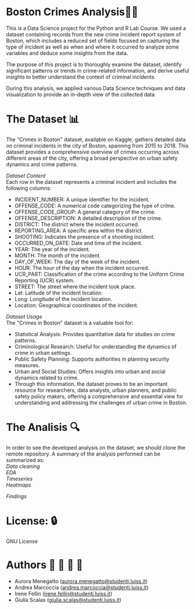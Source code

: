 # Boston Crimes Analysis🕵️‍♂️

This is a Data Science project for the Python and R Lab Course. 
We used a dataset containing records from the new crime incident report system of Boston, which includes a reduced set of fields focused on capturing the type of incident as well as when and where it occurred to analyze some variables and deduce some insights from the data. 

The purpose of this project is to thoroughly examine the dataset, identify significant patterns or trends in crime-related information, and derive useful insights to better understand the context of criminal incidents. 

During this analysis, we applied various Data Science techniques and data visualization to provide an in-depth view of the collected data

# The Dataset 📊 
The "Crimes in Boston" dataset, available on Kaggle, gathers detailed data on criminal incidents in the city of Boston, spanning from 2015 to 2018. 
This dataset provides a comprehensive overview of crimes occurring across different areas of the city, offering a broad perspective on urban safety dynamics and crime patterns.

*Dataset Content*  
Each row in the dataset represents a criminal incident and includes the following columns:

* INCIDENT_NUMBER: A unique identifier for the incident.
* OFFENSE_CODE: A numerical code categorizing the type of crime.
* OFFENSE_CODE_GROUP: A general category of the crime.
* OFFENSE_DESCRIPTION: A detailed description of the crime.
* DISTRICT: The district where the incident occurred.
* REPORTING_AREA: A specific area within the district.
* SHOOTING: Indicates the presence of a shooting incident.
* OCCURRED_ON_DATE: Date and time of the incident.
* YEAR: The year of the incident.
* MONTH: The month of the incident.
* DAY_OF_WEEK: The day of the week of the incident.
* HOUR: The hour of the day when the incident occurred.
* UCR_PART: Classification of the crime according to the Uniform Crime Reporting (UCR) system.
* STREET: The street where the incident took place.
* Lat: Latitude of the incident location.
* Long: Longitude of the incident location.
* Location: Geographical coordinates of the incident.  

*Dataset Usage*  
The "Crimes in Boston" dataset is a valuable tool for:

* Statistical Analysis: Provides quantitative data for studies on crime patterns.
* Criminological Research: Useful for understanding the dynamics of crime in urban settings.
* Public Safety Planning: Supports authorities in planning security measures.
* Urban and Social Studies: Offers insights into urban and social dynamics related to crime.
* Through this information, the dataset proves to be an important resource for researchers, data analysts, urban planners, and public safety policy makers, offering a comprehensive and essential view for understanding and addressing the challenges of urban crime in Boston.


# The Analisis  🔍
In order to see the developed analysis on the dataset, we should clone the remote repository. A summary of the analysis performed can be summarized as:  
*Data cleaning*  
*EDA*  
*Timeseries*  
*Heatmaps*  


*Findings*     


# License: 🔒   
GNU License

# Authors :woman: :man: :woman: :woman:   
* Aurora Menegatto (aurora.menegatto@studenti.luiss.it)
* Andrea Marcoccia (andrea.marcoccia@studenti.luiss.it)
* Irene Fellin (irene.fellin@studenti.luiss.it)
* Giulia Scalas (giulia.scalas@studenti.luiss.it)





